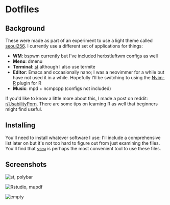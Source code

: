 # Dotfiles

## Background
These were made as part of an experiment to use a light theme called
[seoul256](https://github.com/junegunn/seoul256.vim). I currently use a different set of
applications for things:

* **WM**: bspwm currently but I've included herbstluftwm configs as well
* **Menu**: dmenu
* **Terminal**: [st](packages/st) although I also use termite 
* **Editor**: Emacs and occasionally nano; I was a neovimmer for a while but have not used it in a
  while. Hopefully I'll be switching to using the [Nvim-R](https://github.com/jalvesaq/Nvim-R)
  plugin for R
* **Music**: mpd + ncmpcpp (configs not included)

If you'd like to know a little more about this, I made a post on reddit:
[r/UsabilityPorn](https://www.reddit.com/r/UsabilityPorn/comments/cb4hjd/bspwm_learning_r_from_the_basics/). There
are some tips on learning R as well that beginners might find useful.

## Installing
You'll need to install whatever software I use: I'll include a comprehensive list later on but it's
not too hard to figure out from just examining the files. You'll find that
[`stow`](https://www.gnu.org/software/stow/) is perhaps the most convenient tool to use these
files. 

## Screenshots

![st, polybar](screenshots/seoul256_1.png)

![Rstudio, mupdf](screenshots/seoul256_2.png)

![empty](screenshots/seoul256_3.png)

